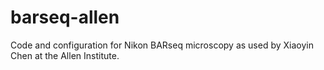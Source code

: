 # barseq-allen
Code and configuration for Nikon BARseq microscopy as used by Xiaoyin Chen at the Allen Institute.
